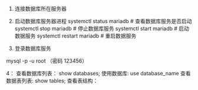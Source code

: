 1. 连接数据库所在服务器
2. 启动数据库服务器进程
  systemctl status mariadb  # 查看数据库服务是否启动
  systemctl stop mariadb    # 停止数据库服务
  systemctl start mariadb   # 启动数据服务
  systemctl restart mariadb   # 重启数据服务

3. 登录数据库服务

  mysql -p -u root  （密码 123456）

4： 查看数据库列表： show databases;
	使用数据库: use database_name
	查看数据表列表: show tables;
	查看表结构： 